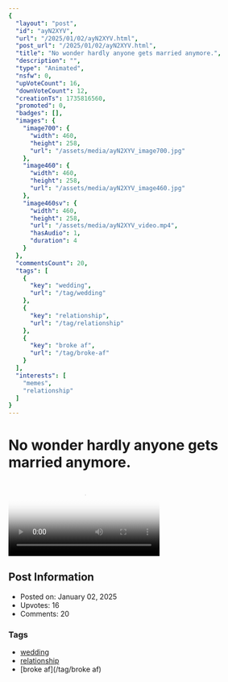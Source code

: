```yaml
---
{
  "layout": "post",
  "id": "ayN2XYV",
  "url": "/2025/01/02/ayN2XYV.html",
  "post_url": "/2025/01/02/ayN2XYV.html",
  "title": "No wonder hardly anyone gets married anymore.",
  "description": "",
  "type": "Animated",
  "nsfw": 0,
  "upVoteCount": 16,
  "downVoteCount": 12,
  "creationTs": 1735816560,
  "promoted": 0,
  "badges": [],
  "images": {
    "image700": {
      "width": 460,
      "height": 258,
      "url": "/assets/media/ayN2XYV_image700.jpg"
    },
    "image460": {
      "width": 460,
      "height": 258,
      "url": "/assets/media/ayN2XYV_image460.jpg"
    },
    "image460sv": {
      "width": 460,
      "height": 258,
      "url": "/assets/media/ayN2XYV_video.mp4",
      "hasAudio": 1,
      "duration": 4
    }
  },
  "commentsCount": 20,
  "tags": [
    {
      "key": "wedding",
      "url": "/tag/wedding"
    },
    {
      "key": "relationship",
      "url": "/tag/relationship"
    },
    {
      "key": "broke af",
      "url": "/tag/broke-af"
    }
  ],
  "interests": [
    "memes",
    "relationship"
  ]
}
---
```


# No wonder hardly anyone gets married anymore.

<video controls playsinline loop poster="/assets/media/ayN2XYV_image460.jpg">
  <source src="/assets/media/ayN2XYV_video.mp4" type="video/mp4">
  Your browser does not support the video tag.
</video>

## Post Information

- Posted on: January 02, 2025
- Upvotes: 16
- Comments: 20

### Tags

- [wedding](/tag/wedding)
- [relationship](/tag/relationship)
- [broke af](/tag/broke af)
